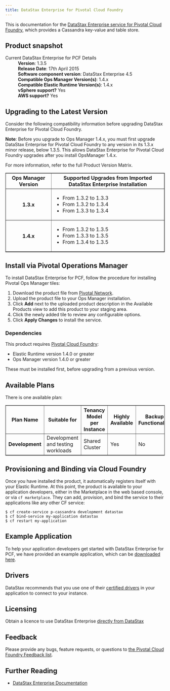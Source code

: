 ```yaml
---
title: DataStax Enterprise for Pivotal Cloud Foundry
---
```


This is documentation for the [DataStax Enterprise service for Pivotal Cloud Foundry](https://network.pivotal.io/products/p-cassandra), which provides a Cassandra key-value and table store. 

## Product snapshot

<dl>
<dt>Current DataStax Enterprise for PCF Details</dt>
<dd><strong>Version</strong>: 1.3.5 </dd>
<dd><strong>Release Date</strong>: 17th April 2015</dd>
<dd><strong>Software component version</strong>: DataStax Enterprise 4.5</dd>
<dd><strong>Compatible Ops Manager Version(s)</strong>: 1.4.x</dd>
<dd><strong>Compatible Elastic Runtime Version(s)</strong>: 1.4.x</dd>
<dd><strong>vSphere support?</strong> Yes</dd>
<dd><strong>AWS support?</strong> Yes</dd>
</dl>

## Upgrading to the Latest Version

Consider the following compatibility information before upgrading DataStax Enterprise for Pivotal Cloud Foundry. 

<p class="note"><strong>Note</strong>: Before you upgrade to Ops Manager 1.4.x, you must first upgrade DataStax Enterprise for Pivotal Cloud Foundry to any version in its 1.3.x minor release, below 1.3.5. This allows DataStax Enterprise for Pivotal Cloud Foundry upgrades after you install OpsManager 1.4.x. </p>

For more information, refer to the full Product Version Matrix.

<table border="1" class="nice">
<tr>
  <th>Ops Manager Version</th>
  <th>Supported Upgrades from Imported DataStax Enterprise Installation</th>
</tr>
<tr>
  <th>1.3.x</th>
  <td><ul>
      <li>From 1.3.2 to 1.3.3</li>
      <li>From 1.3.2 to 1.3.4</li>
      <li>From 1.3.3 to 1.3.4</li>
    </ul>
  </td>
</tr>
<tr>
  <th>1.4.x</th>
  <td><ul>
      <li>From 1.3.2 to 1.3.5</li>    
      <li>From 1.3.3 to 1.3.5</li>	
      <li>From 1.3.4 to 1.3.5</li>
    </ul>
  </td>
</tr>
</table>

## Install via Pivotal Operations Manager

To install DataStax Enterprise for PCF, follow the procedure for installing Pivotal Ops Manager tiles:

1. Download the product file from [Pivotal Network](https://network.pivotal.io/).
1. Upload the product file to your Ops Manager installation.
1. Click **Add** next to the uploaded product description in the Available Products view to add this product to your staging area.
1. Click the newly added tile to review any configurable options.
1. Click **Apply Changes** to install the service.

### Dependencies
This product requires [Pivotal Cloud Foundry](https://network.pivotal.io/products/pivotal-cf):

* Elastic Runtime version 1.4.0 or greater
* Ops Manager version 1.4.0 or greater

These must be installed first, before upgrading from a previous version. 

## Available Plans

There is one available plan:

<table border="1" class="nice">
<tr>
<th><strong>Plan Name</strong></th>
<th><strong>Suitable for</strong></th>
<th><strong>Tenancy Model per Instance</strong></th>
<th><strong>Highly Available</strong></th>
<th><strong>Backup Functionality</strong></th>
</tr>

<tr>
<td><b>Development</b></td>
<td>Development and testing workloads</td>
<td>Shared Cluster</td>
<td>Yes</td>
<td>No</td>
</tr>

</table>

## Provisioning and Binding via Cloud Foundry

Once you have installed the product, it automatically registers itself with your Elastic Runtime. At this point, the product is available to your application developers, either in the Marketplace in the web based console, or via `cf marketplace`. They can add, provision, and bind the service to their applications like any other CF service:

```
$ cf create-service p-cassandra development datastax
$ cf bind-service my-application datastax
$ cf restart my-application
```

## Example Application

To help your application developers get started with DataStax Enterprise for PCF, we have provided an example application, which can be [downloaded here](https://github.com/pivotal-cf/cf-cassandra-example-app/archive/master.zip).

## Drivers
DataStax recommends that you use one of their [certified drivers](http://www.datastax.com/download#dl-datastax-drivers) in your application to connect to your instance.

## Licensing
Obtain a licence to use DataStax Enterprise [directly from DataStax](http://www.datastax.com/company#contact)

## Feedback

Please provide any bugs, feature requests, or questions to [the Pivotal Cloud Foundry Feedback list](mailto:pivotal-cf-feedback@pivotal.io).

## Further Reading

* [DataStax Enterprise Documentation](http://www.datastax.com/docs)

